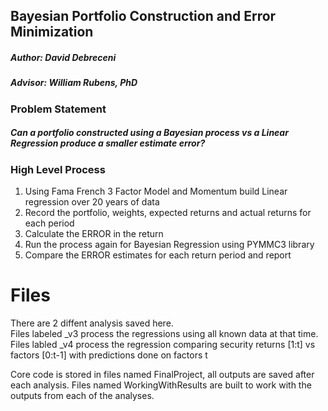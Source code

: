 ## Bayesian Portfolio Construction and Error Minimization
##### Author: David Debreceni
##### Advisor: William Rubens, PhD

### Problem Statement
##### Can a portfolio constructed using a Bayesian process vs a Linear Regression produce a smaller estimate error?

### High Level Process
1. Using Fama French 3 Factor Model and Momentum build Linear regression over 20 years of data
2. Record the portfolio, weights, expected returns and actual returns for each period
3. Calculate the ERROR in the return
4. Run the process again for Bayesian Regression using PYMMC3 library
5. Compare the ERROR estimates for each return period and report

# Files
There are 2 diffent analysis saved here.  
Files labeled _v3 process the regressions using all known data at that time.
Files labled _v4 process the regression comparing security returns [1:t] vs factors [0:t-1] with predictions done on factors t

Core code is stored in files named FinalProject, all outputs are saved after each analysis.
Files named WorkingWithResults are built to work with the outputs from each of the analyses.

